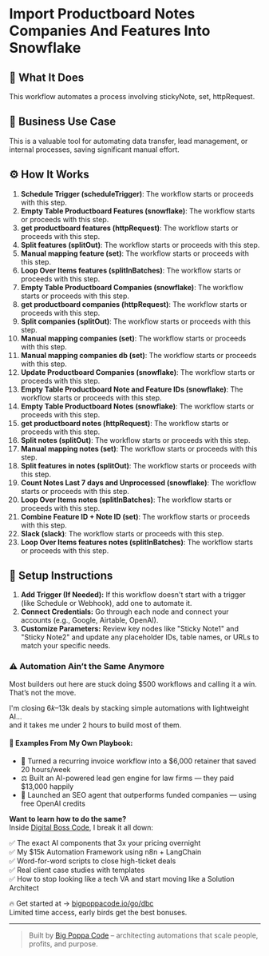 # Import Productboard Notes Companies And Features Into Snowflake

## 🚀 What It Does
This workflow automates a process involving stickyNote, set, httpRequest.

## 💼 Business Use Case
This is a valuable tool for automating data transfer, lead management, or internal processes, saving significant manual effort.

## ⚙️ How It Works
1. **Schedule Trigger (scheduleTrigger)**: The workflow starts or proceeds with this step.
2. **Empty Table Productboard Features (snowflake)**: The workflow starts or proceeds with this step.
3. **get productboard features (httpRequest)**: The workflow starts or proceeds with this step.
4. **Split features (splitOut)**: The workflow starts or proceeds with this step.
5. **Manual mapping feature (set)**: The workflow starts or proceeds with this step.
6. **Loop Over Items features (splitInBatches)**: The workflow starts or proceeds with this step.
7. **Empty Table Productboard Companies (snowflake)**: The workflow starts or proceeds with this step.
8. **get productboard companies (httpRequest)**: The workflow starts or proceeds with this step.
9. **Split companies (splitOut)**: The workflow starts or proceeds with this step.
10. **Manual mapping companies (set)**: The workflow starts or proceeds with this step.
11. **Manual mapping companies db (set)**: The workflow starts or proceeds with this step.
12. **Update Productboard Companies (snowflake)**: The workflow starts or proceeds with this step.
13. **Empty Table Productboard Note and Feature IDs (snowflake)**: The workflow starts or proceeds with this step.
14. **Empty Table Productboard Notes (snowflake)**: The workflow starts or proceeds with this step.
15. **get productboard notes (httpRequest)**: The workflow starts or proceeds with this step.
16. **Split notes (splitOut)**: The workflow starts or proceeds with this step.
17. **Manual mapping notes (set)**: The workflow starts or proceeds with this step.
18. **Split features in notes (splitOut)**: The workflow starts or proceeds with this step.
19. **Count Notes Last 7 days and Unprocessed (snowflake)**: The workflow starts or proceeds with this step.
20. **Loop Over Items notes (splitInBatches)**: The workflow starts or proceeds with this step.
21. **Combine Feature ID + Note ID (set)**: The workflow starts or proceeds with this step.
22. **Slack (slack)**: The workflow starts or proceeds with this step.
23. **Loop Over Items features notes (splitInBatches)**: The workflow starts or proceeds with this step.

## 🔧 Setup Instructions
1. **Add Trigger (If Needed):** If this workflow doesn't start with a trigger (like Schedule or Webhook), add one to automate it.
2. **Connect Credentials:** Go through each node and connect your accounts (e.g., Google, Airtable, OpenAI).
3. **Customize Parameters:** Review key nodes like "Sticky Note1" and "Sticky Note2" and update any placeholder IDs, table names, or URLs to match your specific needs.

### ⚠️ Automation Ain’t the Same Anymore

Most builders out here are stuck doing $500 workflows and calling it a win.  
That’s not the move.  

I'm closing $6k–$13k deals by stacking simple automations with lightweight AI...  
and it takes me under 2 hours to build most of them.

#### 🧠 Examples From My Own Playbook:
- 🔁 Turned a recurring invoice workflow into a $6,000 retainer that saved 20 hours/week  
- ⚖️ Built an AI-powered lead gen engine for law firms — they paid $13,000 happily  
- 🚀 Launched an SEO agent that outperforms funded companies — using free OpenAI credits  

**Want to learn how to do the same?**  
Inside [Digital Boss Code](https://bigpoppacode.io/go/dbc), I break it all down:

✅ The exact AI components that 3x your pricing overnight  
✅ My $15k Automation Framework using n8n + LangChain  
✅ Word-for-word scripts to close high-ticket deals  
✅ Real client case studies with templates  
✅ How to stop looking like a tech VA and start moving like a Solution Architect  

🔥 Get started at → [bigpoppacode.io/go/dbc](https://bigpoppacode.io/go/dbc)  
Limited time access, early birds get the best bonuses.

---

> Built by [Big Poppa Code](https://bigpoppacode.io) – architecting automations that scale people, profits, and purpose.
